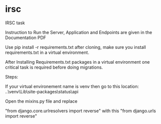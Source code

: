 # irsc
IRSC task

Instruction to Run the Server, Application and Endpoints are given in the Documentation PDF

Use pip install -r requirements.txt after cloning, make sure you install requirements.txt in a virtual environment.

After Installing Requirements.txt packages in a virtual environment one critical task is required before doing migrations.

Steps:

  If your virtual environement name is venv then go to this location:
  ..\venv\Lib\site-packages\status\api
  
  Open the mixins.py file and replace 
  
  "from django.core.urlresolvers import reverse" with this "from django.urls import reverse"
  
  
